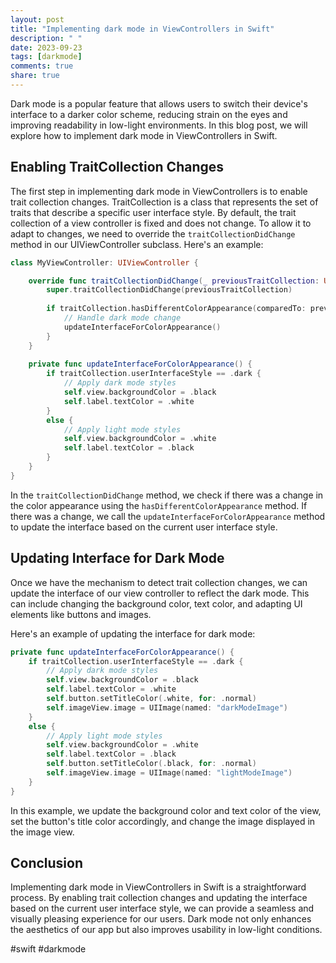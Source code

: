```yaml
---
layout: post
title: "Implementing dark mode in ViewControllers in Swift"
description: " "
date: 2023-09-23
tags: [darkmode]
comments: true
share: true
---
```


Dark mode is a popular feature that allows users to switch their device's interface to a darker color scheme, reducing strain on the eyes and improving readability in low-light environments. In this blog post, we will explore how to implement dark mode in ViewControllers in Swift.

## Enabling TraitCollection Changes

The first step in implementing dark mode in ViewControllers is to enable trait collection changes. TraitCollection is a class that represents the set of traits that describe a specific user interface style. By default, the trait collection of a view controller is fixed and does not change. To allow it to adapt to changes, we need to override the `traitCollectionDidChange` method in our UIViewController subclass. Here's an example:

```swift
class MyViewController: UIViewController {

    override func traitCollectionDidChange(_ previousTraitCollection: UITraitCollection?) {
        super.traitCollectionDidChange(previousTraitCollection)
        
        if traitCollection.hasDifferentColorAppearance(comparedTo: previousTraitCollection) {
            // Handle dark mode change
            updateInterfaceForColorAppearance()
        }
    }
    
    private func updateInterfaceForColorAppearance() {
        if traitCollection.userInterfaceStyle == .dark {
            // Apply dark mode styles
            self.view.backgroundColor = .black
            self.label.textColor = .white
        }
        else {
            // Apply light mode styles
            self.view.backgroundColor = .white
            self.label.textColor = .black
        }
    }
}
```

In the `traitCollectionDidChange` method, we check if there was a change in the color appearance using the `hasDifferentColorAppearance` method. If there was a change, we call the `updateInterfaceForColorAppearance` method to update the interface based on the current user interface style.

## Updating Interface for Dark Mode

Once we have the mechanism to detect trait collection changes, we can update the interface of our view controller to reflect the dark mode. This can include changing the background color, text color, and adapting UI elements like buttons and images.

Here's an example of updating the interface for dark mode:

```swift
private func updateInterfaceForColorAppearance() {
    if traitCollection.userInterfaceStyle == .dark {
        // Apply dark mode styles
        self.view.backgroundColor = .black
        self.label.textColor = .white
        self.button.setTitleColor(.white, for: .normal)
        self.imageView.image = UIImage(named: "darkModeImage")
    }
    else {
        // Apply light mode styles
        self.view.backgroundColor = .white
        self.label.textColor = .black
        self.button.setTitleColor(.black, for: .normal)
        self.imageView.image = UIImage(named: "lightModeImage")
    }
}
```

In this example, we update the background color and text color of the view, set the button's title color accordingly, and change the image displayed in the image view.

## Conclusion

Implementing dark mode in ViewControllers in Swift is a straightforward process. By enabling trait collection changes and updating the interface based on the current user interface style, we can provide a seamless and visually pleasing experience for our users. Dark mode not only enhances the aesthetics of our app but also improves usability in low-light conditions.

#swift #darkmode